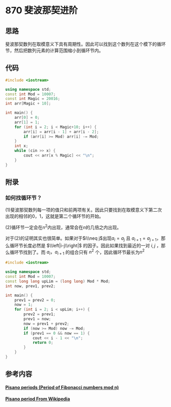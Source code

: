# 870 斐波那契进阶

## 思路

斐波那契数列在取模意义下具有周期性。因此可以找到这个数列在这个模下的循环节，然后把数列元素的计算范围缩小到循环节内。

## 代码

```c++
#include <iostream>

using namespace std;
const int Mod = 10007;
const int Magic = 20016;
int arr[Magic + 10];

int main() {
    arr[0] = 0;
    arr[1] = 1;
    for (int i = 2; i < Magic+10; i++) {
        arr[i] = arr[i - 1] + arr[i - 2];
        if (arr[i] >= Mod) arr[i] -= Mod;
    }
    int x;
    while (cin >> x) {
        cout << arr[x % Magic] << "\n";
    }
}
```

## 附录

### 如何找循环节？

(1)斐波那契数列每一项的值只和前两项有关。因此只要找到在取模意义下第二次出现的相邻的0，1，这就是第二个循环节的开始。

(2)循环节一定会在$n^2$内出现，通常会在$n$的几倍之内出现。

对于(2)的证明其实也很简单。如果对于$i\\neq j$出现$a_i=a_j$ 且 $a_{i+1}=a_{j+1}$，那么循环节长度必然是 $\\left|i-j\\right|$ 的因子。因此如果找到最近的一对 $i,j$ ，那么循环节找到了。而 $a_i，a_{i+1}$ 的组合只有 $n^2$ 个，因此循环节最长为$n^2$

```cpp
#include <iostream>

using namespace std;
const int Mod = 10007;
const long long upLim = (long long) Mod * Mod;
int now, prev1, prev2;

int main() {
    prev1 = prev2 = 0;
    now = 1;
    for (int i = 2; i < upLim; i++) {
        prev2 = prev1;
        prev1 = now;
        now = prev1 + prev2;
        if (now >= Mod) now -= Mod;
        if (prev1 == 0 && now == 1) {
            cout << i - 1 << "\n";
            return 0;
        }
    }
}
```

## 参考内容

#### [Pisano periods (Period of Fibonacci numbers mod n)](http://oeis.org/A001175)

#### [Pisano period From Wikipedia](https://en.wikipedia.org/wiki/Pisano_period)

